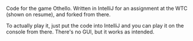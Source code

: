 Code for the game Othello. Written in IntelliJ for an assignment at the WTC (shown on resume), and forked from there.

To actually play it, just put the code into IntelliJ and you can play it on the console from there. There's no GUI, but it works as intended.
